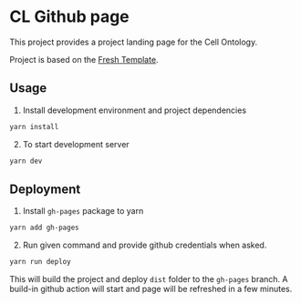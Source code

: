 # CL Github page

This project provides a project landing page for the Cell Ontology.

Project is based on the [Fresh Template](https://github.com/cssninjaStudio/fresh).

## Usage

1. Install development environment and project dependencies

```sh
yarn install
```

2. To start development server

```sh
yarn dev
```

## Deployment

1. Install `gh-pages` package to yarn

```sh
yarn add gh-pages
```

2. Run given command and provide github credentials when asked.

```sh
yarn run deploy
```

This will build the project and deploy `dist` folder to the `gh-pages` branch. A build-in github action will start and page will be refreshed in a few minutes.
